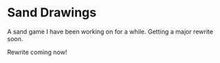 # Sand Drawings

A sand game I have been working on for a while. Getting a major rewrite soon.

Rewrite coming now!